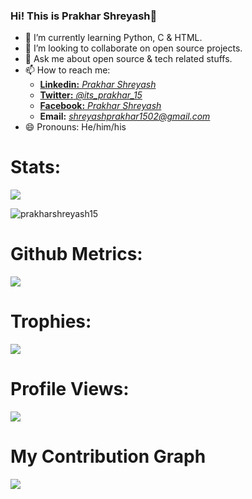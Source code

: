 ### Hi! This is Prakhar Shreyash👋
- 🌱 I’m currently learning Python, C & HTML.
- 👯 I’m looking to collaborate on open source projects.
- 💬 Ask me about open source & tech related stuffs.
- 📫 How to reach me: 
     - [**Linkedin:** *Prakhar          Shreyash*](https://www.linkedin.com/in/prakharshreyash/)   
     - [**Twitter:** *@its_prakhar_15*](https://twitter.com/its_prakhar_15) 
     - [**Facebook:** *Prakhar       Shreyash*](https://www.facebook.com/profile.php?id=100009478729107)  
     - **Email:** *shreyashprakhar1502@gmail.com*
- 😄 Pronouns: He/him/his

# Stats:
<img src="https://github-readme-stats.vercel.app/api?username=prakharshreyash15&show_icons=true&theme=radical">
<p><img align="center" src="https://github-readme-streak-stats.herokuapp.com/?user=prakharshreyash15&" alt="prakharshreyash15" /></p>

# Github Metrics:

<img align="center" src="https://metrics.lecoq.io/prakharshreyash15">

# Trophies:

<img align="center" src="https://github-profile-trophy.vercel.app/?username=prakharshreyash15">

# Profile Views:

<img align="center" src="https://gpvc.arturio.dev/prakharshreyash15">

# My Contribution Graph

<img align="center" src="https://activity-graph.herokuapp.com/graph?username=prakharshreyash15&theme=react-dark&hide_border=true&area=true">
